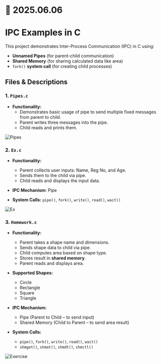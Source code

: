 # 📆 2025.06.06
# IPC Examples in C

This project demonstrates Inter-Process Communication (IPC) in C using:
- **Unnamed Pipes** (for parent-child communication)
- **Shared Memory** (for sharing calculated data like area)
- ```fork()``` **system call** (for creating child processes)

## Files & Descriptions
### 1. ```Pipes.c```
- **Functionality:**
    - Demonstrates basic usage of pipe to send multiple fixed messages from parent to child.
    - Parent writes three messages into the pipe.
    - Child reads and prints them.

![Pipes](https://github.com/user-attachments/assets/6f5540d4-59ab-4654-977d-83ec33e032eb)

### 2. ```Ex.c```
- **Functionality:**
     - Parent collects user inputs: Name, Reg No, and Age.
     - Sends them to the child via pipe.
     - Child reads and displays the input data.

- **IPC Mechanism:** Pipe
- **System Calls:** ```pipe()```, ```fork()```, ```write()```, ```read()```, ```wait()```

![Ex](https://github.com/user-attachments/assets/787eab36-491f-41ab-a5ae-e981a73bdbe6)

### 3. ```Homework.c```
- **Functionality:**
    - Parent takes a shape name and dimensions.
    - Sends shape data to child via pipe.
    - Child computes area based on shape type.
    - Stores result in **shared memory**.
    - Parent reads and displays area.

- **Supported Shapes:**
   - Circle
   - Rectangle
   - Square
   - Triangle

- **IPC Mechanism:**
    - Pipe (Parent to Child – to send input)
    - Shared Memory (Child to Parent – to send area result)

- **System Calls:**
    - ```pipe()```, ```fork()```, ```write()```, ```read()```, ```wait()```
    - ```shmget()```, ```shmat()```, ```shmdt()```, ```shmctl()```

![Exercise](https://github.com/user-attachments/assets/5671228b-8e21-4553-bbff-0ae69ebd968b)
